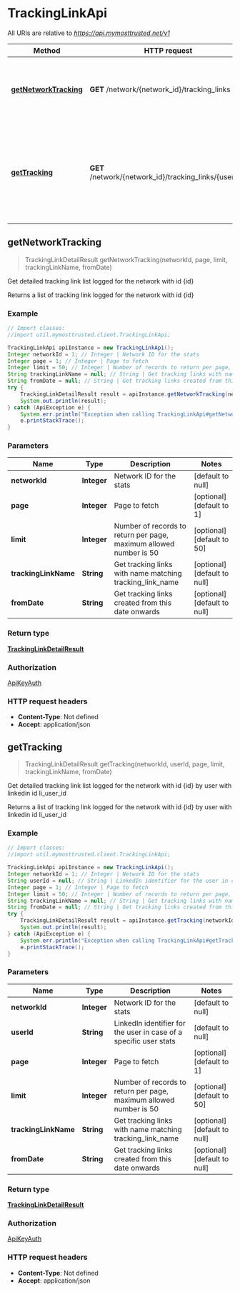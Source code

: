# TrackingLinkApi

All URIs are relative to *https://api.mymosttrusted.net/v1*

Method | HTTP request | Description
------------- | ------------- | -------------
[**getNetworkTracking**](TrackingLinkApi.md#getNetworkTracking) | **GET** /network/{network_id}/tracking_links | Get detailed tracking link list logged for the network with id {id}
[**getTracking**](TrackingLinkApi.md#getTracking) | **GET** /network/{network_id}/tracking_links/{user_id} | Get detailed tracking link list logged for the network with id {id} by user with linkedin id li_user_id



## getNetworkTracking

> TrackingLinkDetailResult getNetworkTracking(networkId, page, limit, trackingLinkName, fromDate)

Get detailed tracking link list logged for the network with id {id}

Returns a list of tracking link logged for the network with id {id}

### Example

```java
// Import classes:
//import util.mymosttrusted.client.TrackingLinkApi;

TrackingLinkApi apiInstance = new TrackingLinkApi();
Integer networkId = 1; // Integer | Network ID for the stats
Integer page = 1; // Integer | Page to fetch
Integer limit = 50; // Integer | Number of records to return per page, maximum allowed number is 50
String trackingLinkName = null; // String | Get tracking links with name matching tracking_link_name
String fromDate = null; // String | Get tracking links created from this date onwards
try {
    TrackingLinkDetailResult result = apiInstance.getNetworkTracking(networkId, page, limit, trackingLinkName, fromDate);
    System.out.println(result);
} catch (ApiException e) {
    System.err.println("Exception when calling TrackingLinkApi#getNetworkTracking");
    e.printStackTrace();
}
```

### Parameters


Name | Type | Description  | Notes
------------- | ------------- | ------------- | -------------
 **networkId** | **Integer**| Network ID for the stats | [default to null]
 **page** | **Integer**| Page to fetch | [optional] [default to 1]
 **limit** | **Integer**| Number of records to return per page, maximum allowed number is 50 | [optional] [default to 50]
 **trackingLinkName** | **String**| Get tracking links with name matching tracking_link_name | [optional] [default to null]
 **fromDate** | **String**| Get tracking links created from this date onwards | [optional] [default to null]

### Return type

[**TrackingLinkDetailResult**](TrackingLinkDetailResult.md)

### Authorization

[ApiKeyAuth](../README.md#ApiKeyAuth)

### HTTP request headers

- **Content-Type**: Not defined
- **Accept**: application/json


## getTracking

> TrackingLinkDetailResult getTracking(networkId, userId, page, limit, trackingLinkName, fromDate)

Get detailed tracking link list logged for the network with id {id} by user with linkedin id li_user_id

Returns a list of tracking link logged for the network with id {id} by user with linkedin id li_user_id

### Example

```java
// Import classes:
//import util.mymosttrusted.client.TrackingLinkApi;

TrackingLinkApi apiInstance = new TrackingLinkApi();
Integer networkId = 1; // Integer | Network ID for the stats
String userId = null; // String | LinkedIn identifier for the user in case of a specific user stats
Integer page = 1; // Integer | Page to fetch
Integer limit = 50; // Integer | Number of records to return per page, maximum allowed number is 50
String trackingLinkName = null; // String | Get tracking links with name matching tracking_link_name
String fromDate = null; // String | Get tracking links created from this date onwards
try {
    TrackingLinkDetailResult result = apiInstance.getTracking(networkId, userId, page, limit, trackingLinkName, fromDate);
    System.out.println(result);
} catch (ApiException e) {
    System.err.println("Exception when calling TrackingLinkApi#getTracking");
    e.printStackTrace();
}
```

### Parameters


Name | Type | Description  | Notes
------------- | ------------- | ------------- | -------------
 **networkId** | **Integer**| Network ID for the stats | [default to null]
 **userId** | **String**| LinkedIn identifier for the user in case of a specific user stats | [default to null]
 **page** | **Integer**| Page to fetch | [optional] [default to 1]
 **limit** | **Integer**| Number of records to return per page, maximum allowed number is 50 | [optional] [default to 50]
 **trackingLinkName** | **String**| Get tracking links with name matching tracking_link_name | [optional] [default to null]
 **fromDate** | **String**| Get tracking links created from this date onwards | [optional] [default to null]

### Return type

[**TrackingLinkDetailResult**](TrackingLinkDetailResult.md)

### Authorization

[ApiKeyAuth](../README.md#ApiKeyAuth)

### HTTP request headers

- **Content-Type**: Not defined
- **Accept**: application/json

